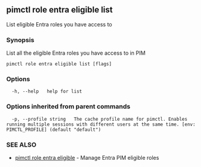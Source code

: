 ## pimctl role entra eligible list

List eligible Entra roles you have access to

### Synopsis

List all the eligible Entra roles you have access to in PIM

```
pimctl role entra eligible list [flags]
```

### Options

```
  -h, --help   help for list
```

### Options inherited from parent commands

```
  -p, --profile string   The cache profile name for pimctl. Enables running multiple sessions with different users at the same time. [env: PIMCTL_PROFILE] (default "default")
```

### SEE ALSO

* [pimctl role entra eligible](pimctl_role_entra_eligible.md)	 - Manage Entra PIM eligible roles

